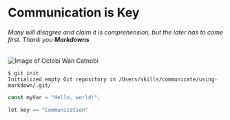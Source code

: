 # Communication is Key
###### Many will disagree and claim it is comprehension, but the later has to come first. Thank you *__Markdowns__*
![Image of Octobi Wan Catnobi](https://octodex.github.com/images/octobiwan.jpg)

```
$ git init
Initialized empty Git repository in /Users/skills/communicate/using-markdown/.git/
```

``` javascript
const myVar = "Hello, world!";
```

``` python
let key == "Communication"
```


